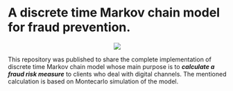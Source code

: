 # A discrete time Markov chain model for fraud prevention.
<p align="center"><img src = "https://encrypted-tbn0.gstatic.com/images?q=tbn:ANd9GcRgPZdZhwnkMGgaxIRcv_Yz9y0NYBX0rYno77RcgBReEygPoJJ2">
  
This repository was published to share the complete implementation of discrete time Markov chain model whose main purpose is to **_calculate a fraud risk measure_** to clients who deal with digital channels. The mentioned calculation is based on Montecarlo simulation of the model.
